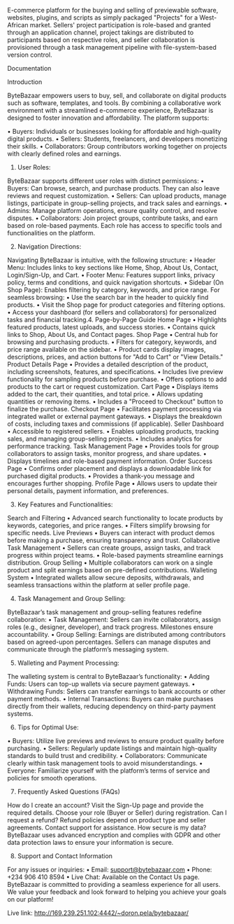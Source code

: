 E-commerce platform for the buying and selling of previewable software, websites, plugins, and scripts as simply packaged "Projects" for a West-African market. 
    Sellers' project participation is role-based and granted through an application channel, 
    project takings are distributed to participants based on respective roles,
    and seller collaboration is provisioned through a task management pipeline with file-system-based version control.


Documentation

Introduction

ByteBazaar empowers users to buy, sell, and collaborate on digital products such as software, templates, and tools. By combining a collaborative work environment with a streamlined e-commerce experience, ByteBazaar is designed to foster innovation and affordability.
The platform supports:

•	Buyers: Individuals or businesses looking for affordable and high-quality digital products.
•	Sellers: Students, freelancers, and developers monetizing their skills.
•	Collaborators: Group contributors working together on projects with clearly defined roles and earnings.

1. User Roles:
   
ByteBazaar supports different user roles with distinct permissions:
•	Buyers: Can browse, search, and purchase products. They can also leave reviews and request customization.
•	Sellers: Can upload products, manage listings, participate in group-selling projects, and track sales and earnings.
•	Admins: Manage platform operations, ensure quality control, and resolve disputes.
•	Collaborators: Join project groups, contribute tasks, and earn based on role-based payments.
Each role has access to specific tools and functionalities on the platform.

2. Navigation Directions:

Navigating ByteBazaar is intuitive, with the following structure:
•	Header Menu: Includes links to key sections like Home, Shop, About Us, Contact, Login/Sign-Up, and Cart.
•	Footer Menu: Features support links, privacy policy, terms and conditions, and quick navigation shortcuts.
•	Sidebar (On Shop Page): Enables filtering by category, keywords, and price range.
For seamless browsing:
•	Use the search bar in the header to quickly find products.
•	Visit the Shop page for product categories and filtering options.
•	Access your dashboard (for sellers and collaborators) for personalized tasks and financial tracking.4. Page-by-Page Guide
Home Page
•	Highlights featured products, latest uploads, and success stories.
•	Contains quick links to Shop, About Us, and Contact pages.
Shop Page
•	Central hub for browsing and purchasing products.
•	Filters for category, keywords, and price range available on the sidebar.
•	Product cards display images, descriptions, prices, and action buttons for "Add to Cart" or "View Details."
Product Details Page
•	Provides a detailed description of the product, including screenshots, features, and specifications.
•	Includes live preview functionality for sampling products before purchase.
•	Offers options to add products to the cart or request customization.
Cart Page
•	Displays items added to the cart, their quantities, and total price.
•	Allows updating quantities or removing items.
•	Includes a "Proceed to Checkout" button to finalize the purchase.
Checkout Page
•	Facilitates payment processing via integrated wallet or external payment gateways.
•	Displays the breakdown of costs, including taxes and commissions (if applicable).
Seller Dashboard
•	Accessible to registered sellers.
•	Enables uploading products, tracking sales, and managing group-selling projects.
•	Includes analytics for performance tracking.
Task Management Page
•	Provides tools for group collaborators to assign tasks, monitor progress, and share updates.
•	Displays timelines and role-based payment information.
Order Success Page
•	Confirms order placement and displays a downloadable link for purchased digital products.
•	Provides a thank-you message and encourages further shopping.
Profile Page
•	Allows users to update their personal details, payment information, and preferences.

3. Key Features and Functionalities:
   
Search and Filtering
•	Advanced search functionality to locate products by keywords, categories, and price ranges.
•	Filters simplify browsing for specific needs.
Live Previews
•	Buyers can interact with product demos before making a purchase, ensuring transparency and trust.
Collaborative Task Management
•	Sellers can create groups, assign tasks, and track progress within project teams.
•	Role-based payments streamline earnings distribution.
Group Selling
•	Multiple collaborators can work on a single product and split earnings based on pre-defined contributions.
Walleting System
•	Integrated wallets allow secure deposits, withdrawals, and seamless transactions within the platform at seller profile page.

4. Task Management and Group Selling:
   
ByteBazaar’s task management and group-selling features redefine collaboration:
•	Task Management: Sellers can invite collaborators, assign roles (e.g., designer, developer), and track progress. Milestones ensure accountability.
•	Group Selling: Earnings are distributed among contributors based on agreed-upon percentages. Sellers can manage disputes and communicate through the platform’s messaging system.

5. Walleting and Payment Processing:
   
The walleting system is central to ByteBazaar’s functionality:
•	Adding Funds: Users can top-up wallets via secure payment gateways.
•	Withdrawing Funds: Sellers can transfer earnings to bank accounts or other payment methods.
•	Internal Transactions: Buyers can make purchases directly from their wallets, reducing dependency on third-party payment systems.

6. Tips for Optimal Use:
    
•	Buyers: Utilize live previews and reviews to ensure product quality before purchasing.
•	Sellers: Regularly update listings and maintain high-quality standards to build trust and credibility.
•	Collaborators: Communicate clearly within task management tools to avoid misunderstandings.
•	Everyone: Familiarize yourself with the platform’s terms of service and policies for smooth operations.

7. Frequently Asked Questions (FAQs)
    
How do I create an account?
Visit the Sign-Up page and provide the required details. Choose your role (Buyer or Seller) during registration.
Can I request a refund?
Refund policies depend on product type and seller agreements. Contact support for assistance.
How secure is my data?
ByteBazaar uses advanced encryption and complies with GDPR and other data protection laws to ensure your information is secure.

8. Support and Contact Information
    
For any issues or inquiries:
•	Email: support@bytebazaar.com
•	Phone: +234 906 410 8594
•	Live Chat: Available on the Contact Us page.
ByteBazaar is committed to providing a seamless experience for all users. We value your feedback and look forward to helping you achieve your goals on our platform!
    
Live link: 
http://169.239.251.102:4442/~doron.pela/bytebazaar/ 
